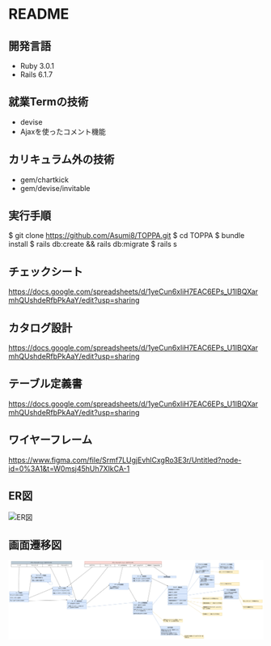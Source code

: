 # README

## 開発言語
- Ruby 3.0.1
- Rails 6.1.7

## 就業Termの技術
- devise
- Ajaxを使ったコメント機能

## カリキュラム外の技術
- gem/chartkick
- gem/devise/invitable

## 実行手順
$ git clone https://github.com/Asumi8/TOPPA.git
$ cd TOPPA
$ bundle install
$ rails db:create && rails db:migrate
$ rails s

## チェックシート
https://docs.google.com/spreadsheets/d/1yeCun6xliH7EAC6EPs_U1IBQXarmhQUshdeRfbPkAaY/edit?usp=sharing

## カタログ設計
https://docs.google.com/spreadsheets/d/1yeCun6xliH7EAC6EPs_U1IBQXarmhQUshdeRfbPkAaY/edit?usp=sharing

## テーブル定義書
https://docs.google.com/spreadsheets/d/1yeCun6xliH7EAC6EPs_U1IBQXarmhQUshdeRfbPkAaY/edit?usp=sharing

## ワイヤーフレーム
https://www.figma.com/file/Srmf7LUgjEvhlCxgRo3E3r/Untitled?node-id=0%3A1&t=W0msj45hUh7XIkCA-1

## ER図
![ER図](img/ER図.png)

## 画面遷移図
![画面遷移図](img/画面遷移図.png)

